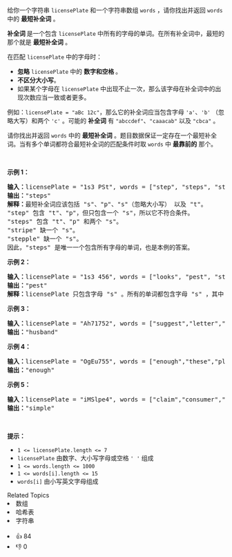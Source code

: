 <p>给你一个字符串 <code>licensePlate</code> 和一个字符串数组 <code>words</code> ，请你找出并返回 <code>words</code> 中的 <strong>最短补全词</strong> 。</p>

<p><strong>补全词 </strong>是一个包含 <code>licensePlate</code> 中所有的字母的单词。在所有补全词中，最短的那个就是 <strong>最短补全词</strong> 。</p>

<p>在匹配 <code>licensePlate</code> 中的字母时：</p>

<ul>
	<li><strong>忽略</strong>&nbsp;<code>licensePlate</code> 中的 <strong>数字和空格 </strong>。</li>
	<li><strong>不区分大小写</strong>。</li>
	<li>如果某个字母在 <code>licensePlate</code> 中出现不止一次，那么该字母在补全词中的出现次数应当一致或者更多。</li>
</ul>

<p>例如：<code>licensePlate</code><code> = "aBc 12c"</code>，那么它的补全词应当包含字母 <code>'a'</code>、<code>'b'</code> （忽略大写）和两个 <code>'c'</code> 。可能的 <strong>补全词</strong> 有 <code>"abccdef"</code>、<code>"caaacab"</code> 以及 <code>"cbca"</code> 。</p>

<p>请你找出并返回 <code>words</code> 中的 <strong>最短补全词</strong> 。题目数据保证一定存在一个最短补全词。当有多个单词都符合最短补全词的匹配条件时取 <code>words</code> 中 <strong>最靠前的</strong> 那个。</p>

<p>&nbsp;</p>

<p><strong>示例 1：</strong></p>

<pre>
<strong>输入：</strong>licensePlate = "1s3 PSt", words = ["step", "steps", "stripe", "stepple"]
<strong>输出：</strong>"steps"
<strong>解释：</strong>最短补全词应该包括 "s"、"p"、"s"（忽略大小写） 以及 "t"。
"step" 包含 "t"、"p"，但只包含一个 "s"，所以它不符合条件。
"steps" 包含 "t"、"p" 和两个 "s"。
"stripe" 缺一个 "s"。
"stepple" 缺一个 "s"。
因此，"steps" 是唯一一个包含所有字母的单词，也是本例的答案。</pre>

<p><strong>示例 2：</strong></p>

<pre>
<strong>输入：</strong>licensePlate = "1s3 456", words = ["looks", "pest", "stew", "show"]
<strong>输出：</strong>"pest"
<strong>解释：</strong>licensePlate 只包含字母 "s" 。所有的单词都包含字母 "s" ，其中 "pest"、"stew"、和 "show" 三者最短。答案是 "pest" ，因为它是三个单词中在 words 里最靠前的那个。
</pre>

<p><strong>示例 3：</strong></p>

<pre>
<strong>输入：</strong>licensePlate = "Ah71752", words = ["suggest","letter","of","husband","easy","education","drug","prevent","writer","old"]
<strong>输出：</strong>"husband"
</pre>

<p><strong>示例 4：</strong></p>

<pre>
<strong>输入：</strong>licensePlate = "OgEu755", words = ["enough","these","play","wide","wonder","box","arrive","money","tax","thus"]
<strong>输出：</strong>"enough"
</pre>

<p><strong>示例 5：</strong></p>

<pre>
<strong>输入：</strong>licensePlate = "iMSlpe4", words = ["claim","consumer","student","camera","public","never","wonder","simple","thought","use"]
<strong>输出：</strong>"simple"
</pre>

<p>&nbsp;</p>

<p><strong>提示：</strong></p>

<ul>
	<li><code>1 &lt;= licensePlate.length &lt;= 7</code></li>
	<li><code>licensePlate</code> 由数字、大小写字母或空格 <code>' '</code> 组成</li>
	<li><code>1 &lt;= words.length &lt;= 1000</code></li>
	<li><code>1 &lt;= words[i].length &lt;= 15</code></li>
	<li><code>words[i]</code> 由小写英文字母组成</li>
</ul>
<div><div>Related Topics</div><div><li>数组</li><li>哈希表</li><li>字符串</li></div></div><br><div><li>👍 84</li><li>👎 0</li></div>